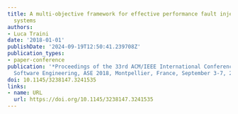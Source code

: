 ```yaml
---
title: A multi-objective framework for effective performance fault injection in distributed
  systems
authors:
- Luca Traini
date: '2018-01-01'
publishDate: '2024-09-19T12:50:41.239708Z'
publication_types:
- paper-conference
publication: '*Proceedings of the 33rd ACM/IEEE International Conference on Automated
  Software Engineering, ASE 2018, Montpellier, France, September 3-7, 2018*'
doi: 10.1145/3238147.3241535
links:
- name: URL
  url: https://doi.org/10.1145/3238147.3241535
---
```

